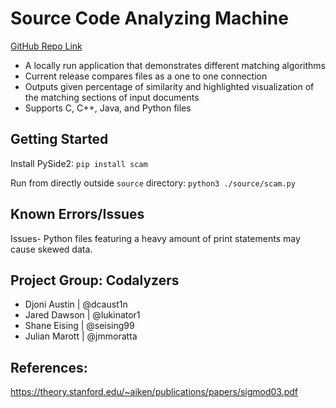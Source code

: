 # Source Code Analyzing Machine

[GitHub Repo Link](https://github.com/SourceCodeAnalyzingMachine/SCAM_Public)

- A locally run application that demonstrates different matching algorithms 
- Current release compares files as a one to one connection
- Outputs given percentage of similarity and highlighted visualization of the matching sections of input documents
- Supports C, C++, Java, and Python files

## Getting Started

Install PySide2: `pip install scam`

Run from directly outside `source` directory: `python3 ./source/scam.py`

## Known Errors/Issues
Issues- 
Python files featuring a heavy amount of print statements may cause skewed data. 


## Project Group: Codalyzers
- Djoni Austin | @dcaust1n
- Jared Dawson | @lukinator1
- Shane Eising | @seising99
- Julian Marott | @jmmoratta

## References: 
https://theory.stanford.edu/~aiken/publications/papers/sigmod03.pdf

